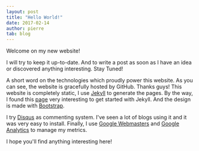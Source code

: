 ```yaml
---
layout: post
title: "Hello World!"
date: 2017-02-14
author: pierre
tab: blog
---
```


Welcome on my new website!

I will try to keep it up-to-date. And to write a post as soon as I have an idea or discovered anything interesting. Stay Tuned!

A short word on the technologies which proudly power this website. As you can see, the website is gracefully hosted by GitHub. Thanks guys! This website is completely static, I use [Jekyll](http://jekyllrb.com) to generate the pages. By the way, I found this [page](http://jmcglone.com/guides/github-pages/) very interesting to get started with Jekyll. And the design is made with [Bootstrap](http://getbootstrap.com).

I try [Disqus](https://disqus.com/) as commenting system. I've seen a lot of blogs using it and it was very easy to install. Finally, I use [Google Webmasters](https://www.google.com/webmasters/) and [Google Analytics](https://analytics.google.com/) to manage my metrics.

I hope you'll find anything interesting here!
<!--more-->